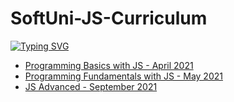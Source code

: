 # SoftUni-JS-Curriculum
[![Typing SVG](https://readme-typing-svg.herokuapp.com?multiline=true&width=650&lines=First+steps+into+the+world+of+Software+Development)](https://git.io/typing-svg)
- [Programming Basics with JS - April 2021](https://softuni.bg/trainings/3362/programming-basics-with-javascript-april-2021)
- [Programming Fundamentals with JS - May 2021](https://softuni.bg/trainings/3367/js-fundamentals-may-2021) 
- [JS Advanced - September 2021](https://softuni.bg/trainings/3487/js-advanced-september-2021) 
